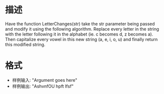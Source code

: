 # 描述
Have the function LetterChanges(str) take the str parameter being passed and modify it using the following algorithm. Replace every letter in the string with the letter following it in the alphabet (ie. c becomes d, z becomes a). Then capitalize every vowel in this new string (a, e, i, o, u) and finally return this modified string. 


# 格式
* 样例输入:	"Argument goes here"
* 样例输出:	"AshvnfOU hpft Ifsf"




